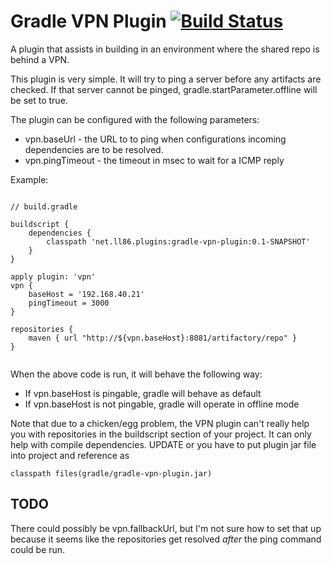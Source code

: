 Gradle VPN Plugin [![Build Status](https://buildhive.cloudbees.com/job/joemccall86/job/gradle-vpn-plugin/badge/icon)](https://buildhive.cloudbees.com/job/joemccall86/job/gradle-vpn-plugin/)
=================

A plugin that assists in building in an environment where the shared repo is 
behind a VPN.

This plugin is very simple. It will try to ping a server before any artifacts 
are checked. If that server cannot be pinged, gradle.startParameter.offline will
be set to true.

The plugin can be configured with the following parameters:

* vpn.baseUrl - the URL to to ping when configurations incoming dependencies
  are to be resolved.
* vpn.pingTimeout - the timeout in msec to wait for a ICMP reply

Example:
<pre><code>
// build.gradle

buildscript {
    dependencies {
        classpath 'net.ll86.plugins:gradle-vpn-plugin:0.1-SNAPSHOT'
    }
}

apply plugin: 'vpn'
vpn {
    baseHost = '192.168.40.21'
    pingTimeout = 3000
}

repositories {
    maven { url "http://${vpn.baseHost}:8081/artifactory/repo" }
}

</code></pre>

When the above code is run, it will behave the following way:
* If vpn.baseHost is pingable, gradle will behave as default
* If vpn.baseHost is not pingable, gradle will operate in offline mode

Note that due to a chicken/egg problem, the VPN plugin can't really help you 
with repositories in the buildscript section of your project. It can only help
with compile dependencies.
UPDATE or you have to put plugin jar file into project and reference as 

    classpath files(gradle/gradle-vpn-plugin.jar)

TODO
---
There could possibly be vpn.fallbackUrl, but I'm not sure how to set that up 
because it seems like the repositories get resolved *after* the ping command 
could be run.
